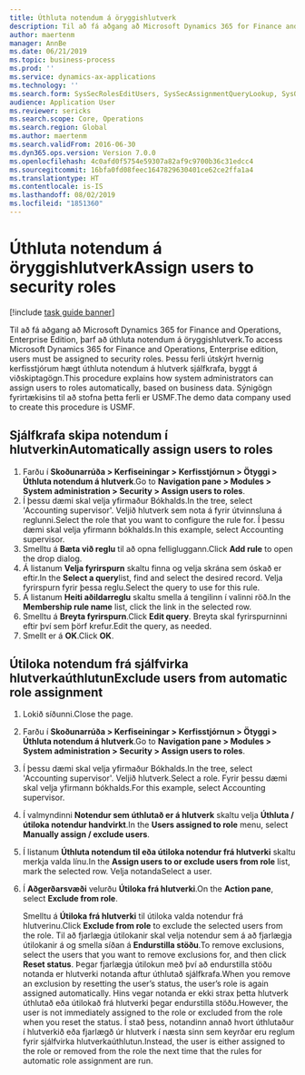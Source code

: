 ```yaml
---
title: Úthluta notendum á öryggishlutverk
description: Til að fá aðgang að Microsoft Dynamics 365 for Finance and Operations, Enterprise Edition, þarf að úthluta notendum á öryggishlutverk.
author: maertenm
manager: AnnBe
ms.date: 06/21/2019
ms.topic: business-process
ms.prod: ''
ms.service: dynamics-ax-applications
ms.technology: ''
ms.search.form: SysSecRolesEditUsers, SysSecAssignmentQueryLookup, SysQueryForm, SysSecRoleExcludeUsers
audience: Application User
ms.reviewer: sericks
ms.search.scope: Core, Operations
ms.search.region: Global
ms.author: maertenm
ms.search.validFrom: 2016-06-30
ms.dyn365.ops.version: Version 7.0.0
ms.openlocfilehash: 4c0afd0f5754e59307a82af9c9700b36c31edcc4
ms.sourcegitcommit: 16bfa0fd08feec1647829630401ce62ce2ffa1a4
ms.translationtype: HT
ms.contentlocale: is-IS
ms.lasthandoff: 08/02/2019
ms.locfileid: "1851360"
---
```

# <a name="assign-users-to-security-roles"></a><span data-ttu-id="471f2-103">Úthluta notendum á öryggishlutverk</span><span class="sxs-lookup"><span data-stu-id="471f2-103">Assign users to security roles</span></span>

[!include [task guide banner](../../includes/task-guide-banner.md)]

<span data-ttu-id="471f2-104">Til að fá aðgang að Microsoft Dynamics 365 for Finance and Operations, Enterprise Edition, þarf að úthluta notendum á öryggishlutverk.</span><span class="sxs-lookup"><span data-stu-id="471f2-104">To access Microsoft Dynamics 365 for Finance and Operations, Enterprise edition, users must be assigned to security roles.</span></span> <span data-ttu-id="471f2-105">Þessu ferli útskýrt hvernig kerfisstjórum hægt úthluta notendum á hlutverk sjálfkrafa, byggt á viðskiptagögn.</span><span class="sxs-lookup"><span data-stu-id="471f2-105">This procedure explains how system administrators can assign users to roles automatically, based on business data.</span></span> <span data-ttu-id="471f2-106">Sýnigögn fyrirtækisins til að stofna þetta ferli er USMF.</span><span class="sxs-lookup"><span data-stu-id="471f2-106">The demo data company used to create this procedure is USMF.</span></span>


## <a name="automatically-assign-users-to-roles"></a><span data-ttu-id="471f2-107">Sjálfkrafa skipa notendum í hlutverkin</span><span class="sxs-lookup"><span data-stu-id="471f2-107">Automatically assign users to roles</span></span>
1. <span data-ttu-id="471f2-108">Farðu í **Skoðunarrúða > Kerfiseiningar > Kerfisstjórnun > Ötyggi > Úthluta notendum á hlutverk**.</span><span class="sxs-lookup"><span data-stu-id="471f2-108">Go to **Navigation pane > Modules > System administration > Security > Assign users to roles**.</span></span>
2. <span data-ttu-id="471f2-109">Í þessu dæmi skal velja yfirmaður Bókhalds.</span><span class="sxs-lookup"><span data-stu-id="471f2-109">In the tree, select 'Accounting supervisor'.</span></span> <span data-ttu-id="471f2-110">Veljið hlutverk sem nota á fyrir útvinnsluna á reglunni.</span><span class="sxs-lookup"><span data-stu-id="471f2-110">Select the role that you want to configure the rule for.</span></span> <span data-ttu-id="471f2-111">Í þessu dæmi skal velja yfirmann bókhalds.</span><span class="sxs-lookup"><span data-stu-id="471f2-111">In this example, select Accounting supervisor.</span></span> 
3. <span data-ttu-id="471f2-112">Smelltu á **Bæta við reglu** til að opna felligluggann.</span><span class="sxs-lookup"><span data-stu-id="471f2-112">Click **Add rule** to open the drop dialog.</span></span>
4. <span data-ttu-id="471f2-113">Á listanum **Velja fyrirspurn** skaltu finna og velja skrána sem óskað er eftir.</span><span class="sxs-lookup"><span data-stu-id="471f2-113">In the **Select a query**list, find and select the desired record.</span></span> <span data-ttu-id="471f2-114">Velja fyrirspurn fyrir þessa reglu.</span><span class="sxs-lookup"><span data-stu-id="471f2-114">Select the query to use for this rule.</span></span>  
5. <span data-ttu-id="471f2-115">Á listanum **Heiti aðildarreglu** skaltu smella á tengilinn í valinni röð.</span><span class="sxs-lookup"><span data-stu-id="471f2-115">In the **Membership rule name** list, click the link in the selected row.</span></span>
6. <span data-ttu-id="471f2-116">Smelltu á **Breyta fyrirspurn**.</span><span class="sxs-lookup"><span data-stu-id="471f2-116">Click **Edit query**.</span></span> <span data-ttu-id="471f2-117">Breyta skal fyrirspurninni eftir því sem þörf krefur.</span><span class="sxs-lookup"><span data-stu-id="471f2-117">Edit the query, as needed.</span></span>  
7. <span data-ttu-id="471f2-118">Smellt er á **OK**.</span><span class="sxs-lookup"><span data-stu-id="471f2-118">Click **OK**.</span></span>

## <a name="exclude-users-from-automatic-role-assignment"></a><span data-ttu-id="471f2-119">Útiloka notendum frá sjálfvirka hlutverkaúthlutun</span><span class="sxs-lookup"><span data-stu-id="471f2-119">Exclude users from automatic role assignment</span></span>
1. <span data-ttu-id="471f2-120">Lokið síðunni.</span><span class="sxs-lookup"><span data-stu-id="471f2-120">Close the page.</span></span>
2. <span data-ttu-id="471f2-121">Farðu í **Skoðunarrúða > Kerfiseiningar > Kerfisstjórnun > Ötyggi > Úthluta notendum á hlutverk**.</span><span class="sxs-lookup"><span data-stu-id="471f2-121">Go to **Navigation pane > Modules > System administration > Security > Assign users to roles**.</span></span>
3. <span data-ttu-id="471f2-122">Í þessu dæmi skal velja yfirmaður Bókhalds.</span><span class="sxs-lookup"><span data-stu-id="471f2-122">In the tree, select 'Accounting supervisor'.</span></span> <span data-ttu-id="471f2-123">Veljið hlutverk.</span><span class="sxs-lookup"><span data-stu-id="471f2-123">Select a role.</span></span> <span data-ttu-id="471f2-124">Fyrir þessu dæmi skal velja yfirmann bókhalds.</span><span class="sxs-lookup"><span data-stu-id="471f2-124">For this example, select Accounting supervisor.</span></span>  
4. <span data-ttu-id="471f2-125">Í valmyndinni **Notendur sem úthlutað er á hlutverk** skaltu velja **Úthluta / útiloka notendur handvirkt**.</span><span class="sxs-lookup"><span data-stu-id="471f2-125">In the **Users assigned to role** menu, select **Manually assign / exclude users**.</span></span>
5. <span data-ttu-id="471f2-126">Í listanum **Úthluta notendum til eða útiloka notendur frá hlutverki** skaltu merkja valda línu.</span><span class="sxs-lookup"><span data-stu-id="471f2-126">In the **Assign users to or exclude users from role** list, mark the selected row.</span></span> <span data-ttu-id="471f2-127">Velja notanda</span><span class="sxs-lookup"><span data-stu-id="471f2-127">Select a user.</span></span>  
6. <span data-ttu-id="471f2-128">Í **Aðgerðarsvæði** velurðu **Útiloka frá hlutverki**.</span><span class="sxs-lookup"><span data-stu-id="471f2-128">On the **Action pane**, select **Exclude from role**.</span></span>
    
    <span data-ttu-id="471f2-129">Smelltu á **Útiloka frá hlutverki** til útiloka valda notendur frá hlutverinu.</span><span class="sxs-lookup"><span data-stu-id="471f2-129">Click **Exclude from role** to exclude the selected users from the role.</span></span> <span data-ttu-id="471f2-130">Til að fjarlægja útilokanir skal velja notendur sem á að fjarlægja útilokanir á og smella síðan á **Endurstilla stöðu**.</span><span class="sxs-lookup"><span data-stu-id="471f2-130">To remove exclusions, select the users that you want to remove exclusions for, and then click **Reset status**.</span></span> <span data-ttu-id="471f2-131">Þegar fjarlægja útilokun með því að endurstilla stöðu notanda er hlutverki notanda aftur úthlutað sjálfkrafa.</span><span class="sxs-lookup"><span data-stu-id="471f2-131">When you remove an exclusion by resetting the user’s status, the user’s role is again assigned automatically.</span></span> <span data-ttu-id="471f2-132">Hins vegar notanda er ekki strax þetta hlutverk úthlutað eða útilokað frá hlutverki þegar endurstilla stöðu.</span><span class="sxs-lookup"><span data-stu-id="471f2-132">However, the user is not immediately assigned to the role or excluded from the role when you reset the status.</span></span> <span data-ttu-id="471f2-133">Í stað þess, notandinn annað hvort úthlutaður í hlutverkið eða fjarlægð úr hlutverk í næsta sinn sem keyrðar eru reglum fyrir sjálfvirka hlutverkaúthlutun.</span><span class="sxs-lookup"><span data-stu-id="471f2-133">Instead, the user is either assigned to the role or removed from the role the next time that the rules for automatic role assignment are run.</span></span>  
